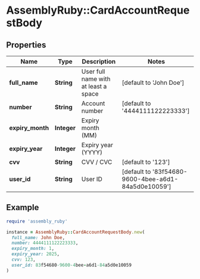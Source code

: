 # AssemblyRuby::CardAccountRequestBody

## Properties

| Name | Type | Description | Notes |
| ---- | ---- | ----------- | ----- |
| **full_name** | **String** | User full name with at least a space | [default to &#39;John Doe&#39;] |
| **number** | **String** | Account number | [default to &#39;4444111122223333&#39;] |
| **expiry_month** | **Integer** | Expiry month (MM) |  |
| **expiry_year** | **Integer** | Expiry year (YYYY) |  |
| **cvv** | **String** | CVV / CVC | [default to &#39;123&#39;] |
| **user_id** | **String** | User ID | [default to &#39;83f54680-9600-4bee-a6d1-84a5d0e10059&#39;] |

## Example

```ruby
require 'assembly_ruby'

instance = AssemblyRuby::CardAccountRequestBody.new(
  full_name: John Doe,
  number: 4444111122223333,
  expiry_month: 1,
  expiry_year: 2025,
  cvv: 123,
  user_id: 83f54680-9600-4bee-a6d1-84a5d0e10059
)
```


